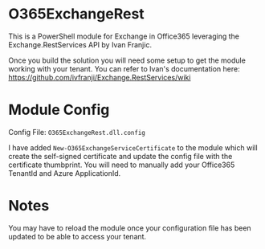 # O365ExchangeRest
This is a PowerShell module for Exchange in Office365 leveraging the Exchange.RestServices API by Ivan Franjic.

Once you build the solution you will need some setup to get the module working with your tenant.
You can refer to Ivan's documentation here: https://github.com/ivfranji/Exchange.RestServices/wiki

# Module Config
Config File: `O365ExchangeRest.dll.config`

I have added `New-O365ExchangeServiceCertificate` to the module which will create the self-signed certificate and update the config file with the certificate thumbprint.
You will need to manually add your Office365 TenantId and Azure ApplicationId.

# Notes
You may have to reload the module once your configuration file has been updated to be able to access your tenant.
